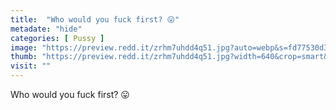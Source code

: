 ```yaml
---
title:  "Who would you fuck first? 😛"
metadate: "hide"
categories: [ Pussy ]
image: "https://preview.redd.it/zrhm7uhdd4q51.jpg?auto=webp&s=fd77530d3f939b45c1f2a002fb2c81960ed4871e"
thumb: "https://preview.redd.it/zrhm7uhdd4q51.jpg?width=640&crop=smart&auto=webp&s=1b7db22dd543960fda64ca597c83f47388d11aa6"
visit: ""
---
```

Who would you fuck first? 😛
